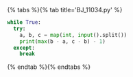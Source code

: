 {% tabs %}{% tab title='BJ_11034.py' %}

```py
while True:
  try:
    a, b, c = map(int, input().split())
    print(max(b - a, c - b) - 1)
  except:
    break
```

{% endtab %}{% endtabs %}
